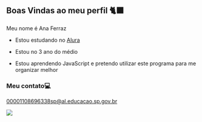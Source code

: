 ## Boas Vindas ao meu perfil 🐈‍⬛

Meu nome é Ana Ferraz

 - Estou estudando no [Alura](https://www.alura.com.br)

- Estou no 3 ano do médio

- Estou aprendendo JavaScript e pretendo utilizar este programa para me organizar melhor

### Meu contato💻

00001108696338sp@al.educacao.sp.gov.br

![](https://media1.tenor.com/m/VfNHIfcyAIMAAAAd/watch-a-fat-cat-dance-an-american-dance-girlfriend.gif)



